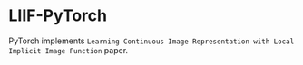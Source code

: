 # LIIF-PyTorch
PyTorch implements `Learning Continuous Image Representation with Local Implicit Image Function` paper.
